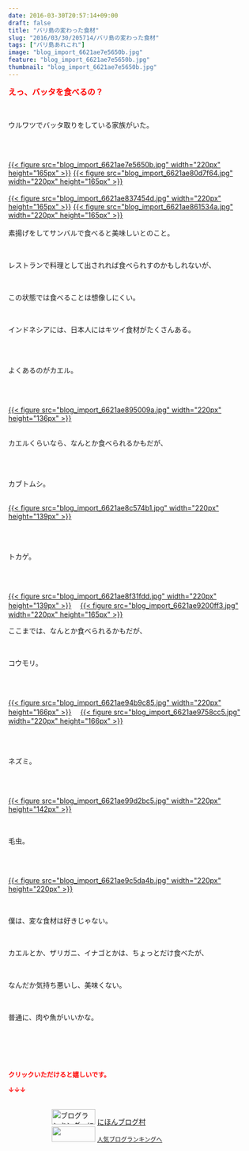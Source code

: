 ```yaml
---
date: 2016-03-30T20:57:14+09:00
draft: false
title: "バリ島の変わった食材"
slug: "2016/03/30/205714/バリ島の変わった食材"
tags: ["バリ島あれこれ"]
image: "blog_import_6621ae7e5650b.jpg"
feature: "blog_import_6621ae7e5650b.jpg"
thumbnail: "blog_import_6621ae7e5650b.jpg"
---
```

<p><font color="#ff0000" size="3"><strong>えっ、バッタを食べるの？</strong></font></p><br/><p>ウルワツでバッタ取りをしている家族がいた。</p><br/><p><br/><a href="blog_import_6621ae7f90c8c.jpg">{{< figure src="blog_import_6621ae7e5650b.jpg" width="220px" height="165px" >}}</a>   <a href="blog_import_6621ae821abf2.jpg">{{< figure src="blog_import_6621ae80d7f64.jpg" width="220px" height="165px" >}}</a> <br/><br/><a href="blog_import_6621ae84b01dc.jpg">{{< figure src="blog_import_6621ae837454d.jpg" width="220px" height="165px" >}}</a>   <a href="blog_import_6621ae874fed8.jpg">{{< figure src="blog_import_6621ae861534a.jpg" width="220px" height="165px" >}}</a> <br/><br/>素揚げをしてサンバルで食べると美味しいとのこと。</p><br/><p>レストランで料理として出されれば食べられすのかもしれないが、</p><br/><p>この状態では食べることは想像しにくい。</p><br/><p>インドネシアには、日本人にはキツイ食材がたくさんある。</p><br/><br/><p>よくあるのがカエル。</p><br/><p><br/><a href="blog_import_6621ae8aa8aa6.jpg">{{< figure src="blog_import_6621ae895009a.jpg" width="220px" height="136px" >}}</a> <br/></p><p><br/>カエルくらいなら、なんとか食べられるかもだが、</p><br/><p><br/>カブトムシ。</p><p><br/><a href="blog_import_6621ae8d8ceca.jpg">{{< figure src="blog_import_6621ae8c574b1.jpg" width="220px" height="139px" >}}</a> <br/></p><br/><p><br/>トカゲ。</p><br/><p><br/><a href="blog_import_6621ae90788ec.jpg">{{< figure src="blog_import_6621ae8f31fdd.jpg" width="220px" height="139px" >}}</a> 　<a href="blog_import_6621ae9338719.jpg">{{< figure src="blog_import_6621ae9200ff3.jpg" width="220px" height="165px" >}}</a> <br/></p><p>ここまでは、なんとか食べられるかもだが、</p><br/><p>コウモリ。</p><br/><p><br/><a href="blog_import_6621ae960d0ba.jpg">{{< figure src="blog_import_6621ae94b9c85.jpg" width="220px" height="166px" >}}</a> 　<a href="blog_import_6621ae988f7e4.jpg">{{< figure src="blog_import_6621ae9758cc5.jpg" width="220px" height="166px" >}}</a> <br/><br/></p><br/><p>ネズミ。</p><br/><p><br/><a href="blog_import_6621ae9b11463.jpg">{{< figure src="blog_import_6621ae99d2bc5.jpg" width="220px" height="142px" >}}</a> <br/></p><br/><p>毛虫。</p><br/><p><br/><a href="blog_import_6621ae9d92275.jpg">{{< figure src="blog_import_6621ae9c5da4b.jpg" width="220px" height="220px" >}}</a> <br/></p><br/><p>僕は、変な食材は好きじゃない。</p><br/><p>カエルとか、ザリガニ、イナゴとかは、ちょっとだけ食べたが、</p><br/><p>なんだか気持ち悪いし、美味くない。</p><br/><p>普通に、肉や魚がいいかな。</p><br/><br/><br/><br/><p><font color="#ff0000" size="2"><strong>クリックいただけると嬉しいです。<br/></strong></font></p><p><font color="#ff0000" size="2"><strong>↓↓↓</strong></font></p><p><br/><a href="ranking.html" target="_blank"><img border="0" alt="ブログランキング・にほんブログ村へ" src="data:image/svg+xml;charset=utf-8,%3Csvg%20xmlns%3D%22http%3A%2F%2Fwww.w3.org%2F2000%2Fsvg%22%20title%3D%22Placeholder%20for%20Images%22%20role%3D%22presentation%22%20viewBox%3D%220%200%2088%2031%22%20%2F%3E" width="88" height="31" data-src="https://img-proxy.blog-video.jp/images?url=http%3A%2F%2Fwww.blogmura.com%2Fimg%2Fwww88_31.gif" style="aspect-ratio: auto 88 / 31;"/><noscript><img border="0" alt="ブログランキング・にほんブログ村へ" src="https://img-proxy.blog-video.jp/images?url=http%3A%2F%2Fwww.blogmura.com%2Fimg%2Fwww88_31.gif" width="88" height="31"></noscript></a> <a href="ranking.html" target="_blank">にほんブログ村</a> <br/><a title="人気ブログランキングへ" href="link.php?1804582"><img border="0" src="data:image/svg+xml;charset=utf-8,%3Csvg%20xmlns%3D%22http%3A%2F%2Fwww.w3.org%2F2000%2Fsvg%22%20title%3D%22Placeholder%20for%20Images%22%20role%3D%22presentation%22%20viewBox%3D%220%200%2088%2031%22%20%2F%3E" width="88" height="31" data-src="https://blog.with2.net/img/banner/banner_22.gif" style="aspect-ratio: auto 88 / 31;"/><noscript><img border="0" src="https://blog.with2.net/img/banner/banner_22.gif" width="88" height="31"></noscript></a> <a style="FONT-SIZE: 12px" href="link.php?1804582">人気ブログランキングへ</a> </p>

